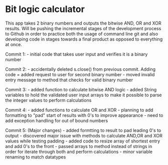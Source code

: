 # Bit logic calculator

This app takes 2 binary numbers and outputs the bitwise AND, OR and XOR results. Will be pushing the incremental stages of the development process to Github in order to practice both the usage of command line git and also developing code in stages towards a final product as opposed to everything at once.

Commit 1: 
    - initial code that takes user input and verifies it is a binary number

Commit 2: 
    - accidentally deleted s.close() from previous commit. Adding code
    = added request to user for second binary number
    - moved invalid entry message to method that checks for valid binary number

Commit 3:
    - added function to calculate bitwise AND logic
    - added String variables to hold the validated user input arrays to make it possible to parse the integer values to perform calculations

Commit 4:
    - added functions to calculate OR and XOR
    - planning to add formatting to "pad" start of results with 0's to improve appearance
    - need to add exception handling for out of bound numbers
    
Commit 5: (Major changes)
    - added formtting to result to pad leading 0's to output
    - discovered major issue with methods to calculate AND,OR and XOR values while testing padding
        - added code to resize array of shortest entry and add 0's to the front
        - passed arrays to method instead of strings in order for iterate through both and perform calculations
        - minor variable renaming to match datatypes
